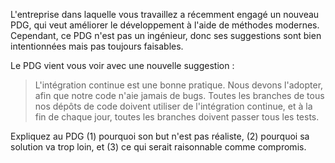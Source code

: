 L'entreprise dans laquelle vous travaillez a récemment engagé un nouveau PDG, qui veut améliorer le développement à l'aide de méthodes modernes.
Cependant, ce PDG n'est pas un ingénieur, donc ses suggestions sont bien intentionnées mais pas toujours faisables.

Le PDG vient vous voir avec une nouvelle suggestion :

> L'intégration continue est une bonne pratique.
> Nous devons l'adopter, afin que notre code n'aie jamais de bugs.
> Toutes les branches de tous nos dépôts de code doivent utiliser de l'intégration continue, et à la fin de chaque jour,
> toutes les branches doivent passer tous les tests.

Expliquez au PDG (1) pourquoi son but n'est pas réaliste, (2) pourquoi sa solution va trop loin, et (3) ce qui serait raisonnable comme compromis.
